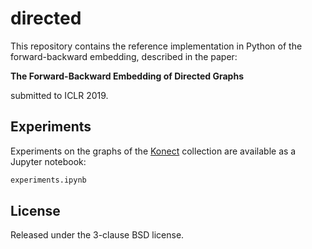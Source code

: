 # directed

This repository contains the reference implementation in Python of the forward-backward embedding, described in the paper:

**The Forward-Backward Embedding of Directed Graphs**

submitted to ICLR 2019.

## Experiments

Experiments on the graphs of the [Konect](http://konect.uni-koblenz.de) collection are available as a Jupyter notebook:

```python
experiments.ipynb
```

## License

Released under the 3-clause BSD license.


